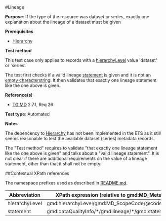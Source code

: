 #Lineage

**Purpose**: If the type of the resource was dataset or series, exactly one explanation about the lineage of a dataset must be given

**Prerequisites**

* [Hierarchy](http://inspire.ec.europa.eu/id/ats/metadata/1.3/iso-19115-19119/hierarchy)

**Test method**

This test case only applies to records with a [hierarchyLevel](#hierarchyLevel) value 'dataset' or 'series'.

The test first checks if a valid lineage [statement](#statement) is given and it is not an [empty characterstring](http://inspire.ec.europa.eu/id/ats/metadata/1.3/iso-19115-19119/README#emptychar). It then validates that exactly one lineage statement like the one above is given.

**Reference(s)**	 

* [TG MD](http://inspire.ec.europa.eu/id/ats/metadata/1.3/iso-19115-19119/README#ref_TG_MD) 2.7.1, Req 26

**Test type**: Automated

**Notes**

The depencency to [Hierarchy](http://inspire.ec.europa.eu/id/ats/metadata/1.3/iso-19115-19119/hierarchy) has not been implemented in the ETS as it still seems reasonable to test the available dataset (series) metadata records.  

The "Test method" requires to validate "that exactly one lineage statement like the one above is given" and talks about a "valid lineage statement". It is not clear if there are additional requirements on the value of a lineage statement, other than that it shall not be empty.

##Contextual XPath references

The namespace prefixes used as described in [README.md](http://inspire.ec.europa.eu/id/ats/metadata/1.3/iso-19115-19119/README#namespaces).

Abbreviation                                   |  XPath expression (relative to gmd:MD_Metadata)
-----------------------------------------------| -------------------------------------------------------------------------
<a name="hierarchyLevel"></a> hierarchyLevel | gmd:hierarchyLevel/gmd:MD_ScopeCode/@codeListValue
<a name="statement"></a> statement  | gmd:dataQualityInfo/\*/gmd:lineage/\*/gmd:statement
